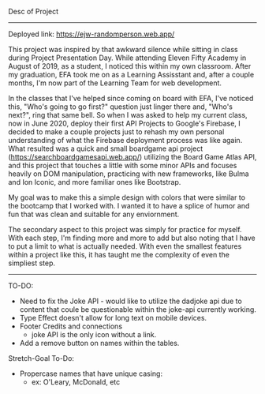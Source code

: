 Desc of Project
***********
Deployed link: https://ejw-randomperson.web.app/

   This project was inspired by that awkward silence while sitting in class during Project Presentation Day.  While attending Eleven Fifty Academy in August of 2019, as a student, I noticed this within my own classroom.  After my graduation, EFA took me on as a Learning Assisstant and, after a couple months, I'm now part of the Learning Team for web development.

   In the classes that I've helped since coming on board with EFA, I've noticed this, "Who's going to go first?" question just linger there and, "Who's next?", ring that same bell.  So when I was asked to help my current class, now in June 2020, deploy their first API Projects to Google's Firebase, I decided to make a couple projects just to rehash my own personal understanding of what the Firebase deployment process was like again.  What resulted was a quick and small boardgame api project (https://searchboardgamesapi.web.app/) utilizing the Board Game Atlas API, and this project that touches a little with some minor APIs and focuses heavily on DOM manipulation, practicing with new frameworks, like Bulma and Ion Iconic, and more familiar ones like Bootstrap.

   My goal was to make this a simple design with colors that were similar to the bootcamp that I worked with.  I wanted it to have a splice of humor and fun that was clean and suitable for any enviornment.

   The secondary aspect to this project was simply for practice for myself.  With each step, I'm finding more and more to add but also noting that I have to put a limit to what is actually needed.  With even the smallest features within a project like this, it has taught me the complexity of even the simpliest step.


***********

TO-DO:
 - Need to fix the Joke API - would like to utilize the dadjoke api due to content that coule be questionable within the joke-api currently working.
 - Type Effect doesn't allow for long text on mobile devices.
 - Footer Credits and connections
    - joke API is the only icon without a link.
 - Add a remove button on names within the tables.  

Stretch-Goal To-Do:
 - Propercase names that have unique casing: 
    - ex: O'Leary, McDonald, etc
